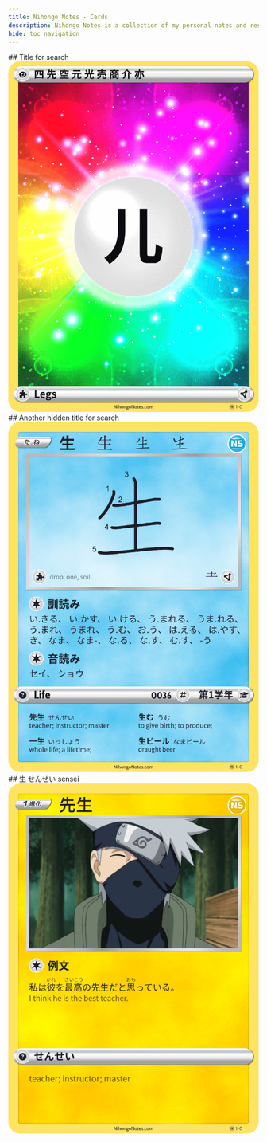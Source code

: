 ```yaml
---
title: Nihongo Notes - Cards
description: Nihongo Notes is a collection of my personal notes and resources from learning Japanese.
hide: toc navigation
---
```


<h1 style="display:none;margin:0;">Nihongo Notes</h1>

<div class="card-grid" markdown>

<div class="card" markdown>
## Title for search
<img src="../images/cards/card-p001-legs.png" alt="Legs" loading="lazy">
</div>

<div class="card" markdown>
## Another hidden title for search
<img src="../images/cards/card-0036-life.png" alt="生" loading="lazy">
</div>

<div class="card" markdown>
## 生 せんせい sensei
<img src="../images/cards/card-n5-vocab-sensei.png" alt="先生" loading="lazy">
</div>

</div>
